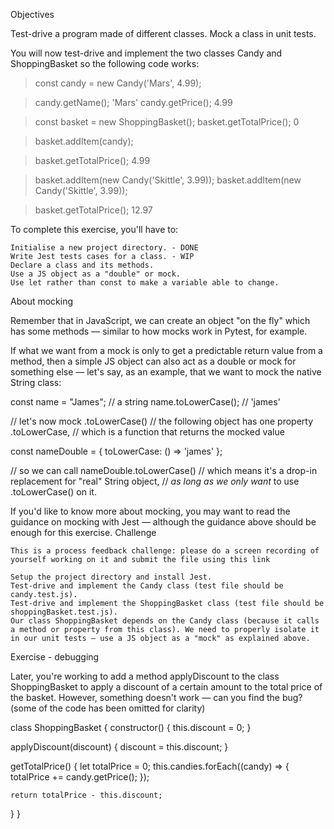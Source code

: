 Objectives

Test-drive a program made of different classes.
Mock a class in unit tests.

You will now test-drive and implement the two classes Candy and ShoppingBasket so the following code works:

> const candy = new Candy('Mars', 4.99);

> candy.getName();
'Mars'
> candy.getPrice();
4.99

> const basket = new ShoppingBasket();
> basket.getTotalPrice();
0

> basket.addItem(candy);

> basket.getTotalPrice();
4.99

> basket.addItem(new Candy('Skittle', 3.99));
> basket.addItem(new Candy('Skittle', 3.99));

> basket.getTotalPrice();
12.97

To complete this exercise, you'll have to:

    Initialise a new project directory. - DONE
    Write Jest tests cases for a class. - WIP
    Declare a class and its methods.
    Use a JS object as a "double" or mock.
    Use let rather than const to make a variable able to change.

About mocking

Remember that in JavaScript, we can create an object "on the fly" which has some methods — similar to how mocks work in Pytest, for example.

If what we want from a mock is only to get a predictable return value from a method, then a simple JS object can also act as a double or mock for something else — let's say, as an example, that we want to mock the native String class:

const name = "James"; // a string
name.toLowerCase(); // 'james'

// let's now mock .toLowerCase()
// the following object has one property .toLowerCase,
// which is a function that returns the mocked value

const nameDouble = { toLowerCase: () => 'james' };

// so we can call nameDouble.toLowerCase()
// which means it's a drop-in replacement for "real" String object,
// *as long as we only want* to use .toLowerCase() on it.

If you'd like to know more about mocking, you may want to read the guidance on mocking with Jest — although the guidance above should be enough for this exercise.
Challenge

    This is a process feedback challenge: please do a screen recording of yourself working on it and submit the file using this link

    Setup the project directory and install Jest.
    Test-drive and implement the Candy class (test file should be candy.test.js).
    Test-drive and implement the ShoppingBasket class (test file should be shoppingBasket.test.js).
    Our class ShoppingBasket depends on the Candy class (because it calls a method or property from this class). We need to properly isolate it in our unit tests — use a JS object as a "mock" as explained above.

Exercise - debugging

Later, you're working to add a method applyDiscount to the class ShoppingBasket to apply a discount of a certain amount to the total price of the basket. However, something doesn't work — can you find the bug? (some of the code has been omitted for clarity)

class ShoppingBasket {
  constructor() {
    this.discount = 0;
  }

  applyDiscount(discount) {
    discount = this.discount;
  }

  getTotalPrice() {
    let totalPrice = 0;
    this.candies.forEach((candy) => {
      totalPrice += candy.getPrice();
    });

    return totalPrice - this.discount;
  }
}
